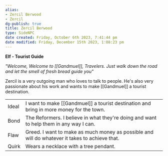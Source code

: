 ```yaml
---
alias:
- Zercil Berwood
- Zercil
dg-publish: true
title: Zercil Berwood
type: SideNPC
date created: Friday, October 6th 2023, 7:41:44 pm
date modified: Friday, December 15th 2023, 1:08:23 pm
---
```


**Elf - Tourist Guide**

_"Welcome, Welcome to [[Gandmuel]], Travelers. Just walk down the road and let the smell of fresh bread guide you"_

Zercil is a very outgoing man who loves to talk to people. He's also very passionate about his work and wants to make [[Gandmuel]] a tourist destination.

|       |                                                                                                |
| -- | - |
| Ideal | I want to make [[Gandmuel]] a tourist destination and bring in more money for the town.            |
| Bond  | The Reformers. I believe in what they're doing and want to help them in any way I can.         |
| Flaw  | Greed. I want to make as much money as possible and will do whatever it takes to achieve that. |
| Quirk | Wears a necklace with a tree pendant.                                                          |
